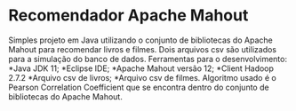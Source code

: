 # Recomendador Apache Mahout
Simples projeto em Java utilizando o conjunto de bibliotecas do Apache Mahout para recomendar livros e filmes.
Dois arquivos csv são utilizados para a simulação do banco de dados.
Ferramentas para o desenvolvimento:
  *Java JDK 11;
  *Eclipse IDE;
  *Apache Mahout versão 12;
  *Client Hadoop 2.7.2
  *Arquivo csv de livros;
  *Arquivo csv de filmes.
Algoritmo usado é o Pearson Correlation Coefficient que se encontra dentro do conjunto de bibliotecas do Apache Mahout.
